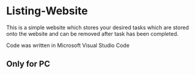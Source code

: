 # Listing-Website

This is a simple website which stores your desired tasks which are stored onto the website and can be removed after task has been completed.

Code was written in Microsoft Visual Studio Code

## Only for PC

